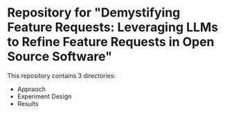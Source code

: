 # Repository for "Demystifying Feature Requests: Leveraging LLMs to Refine Feature Requests in Open Source Software"

This repository contains 3 directories:
- Appraoch
- Experiment Design
- Results

